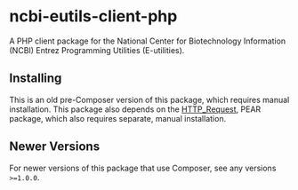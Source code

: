 # ncbi-eutils-client-php

A PHP client package for the National Center for Biotechnology Information (NCBI) Entrez Programming Utilities (E-utilities).

## Installing

This is an old pre-Composer version of this package, which requires manual installation. This package also
depends on the [HTTP_Request](http://pear.php.net/package/HTTP_Request), PEAR package, which also requires separate, manual installation.

## Newer Versions

For newer versions of this package that use Composer, see any versions `>=1.0.0`.

